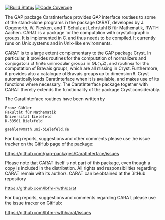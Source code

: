 [![Build Status](https://travis-ci.com/gap-packages/CaratInterface.svg)](https://travis-ci.com/gap-packages/CaratInterface)
[![Code Coverage](https://codecov.io/github/gap-packages/CaratInterface/coverage.svg)](https://codecov.io/gh/gap-packages/CaratInterface)

The GAP package CaratInterface provides GAP interface routines to
some of the stand-alone programs in the package CARAT, developed
by J. Opgenorth, W. Plesken, and  T. Schulz at Lehrstuhl B für
Mathematik, RWTH Aachen. CARAT is a package for the computation
with crystallographic groups. It is implemented in C, and thus needs
to be compiled. It currently runs on Unix systems and in Unix-like
environments.

CARAT is to a large extent complementary to the GAP package Cryst.
In particular, it provides routines for the computation of
normalizers and conjugators of finite unimodular groups in GL(n,Z),
and routines for the computation of Bravais groups, which are all
missing in Cryst. Furthermore, it provides also a catalogue of
Bravais groups up to dimension 6. Cryst automatically loads
CaratInterface when it is available, and makes use of its functions
where necessary. The CaratInterface package together with CARAT
thereby extends the functionality of the package Cryst considerably.

The CaratInterface routines have been written by

    Franz Gähler
    Fakultät für Mathematik 
    Universität Bielefeld 
    D-33501 Bielefeld

    gaehler@math.uni-bielefeld.de

For bug reports, suggestions and other comments please use the issue
tracker on the GitHub page of the package:

https://github.com/gap-packages/CaratInterface/issues

Please note that CARAT itself is not part of this package, even though
a copy is included in the distribution. All rights and responsibilities
regarding CARAT remain with its authors. CARAT can be obtained at the
GitHub repository

https://github.com/lbfm-rwth/carat

For bug reports, suggestions and comments regarding CARAT, please use
the issue tracker on GitHub:

https://github.com/lbfm-rwth/carat/issues


